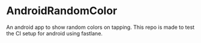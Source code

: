 # AndroidRandomColor
An android app to show random colors on tapping. This repo is made to test the CI setup for android using fastlane.
